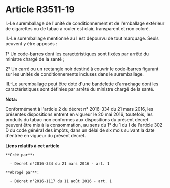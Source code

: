 # Article R3511-19

I.-Le suremballage de l'unité de conditionnement et de l'emballage extérieur de cigarettes ou de tabac à rouler est clair,
transparent et non coloré. 

II.-Le suremballage mentionné au I est dépourvu de tout marquage. Seuls peuvent y être apposés : 

1° Un code-barres dont les caractéristiques sont fixées par arrêté du ministre chargé de la santé ; 

2° Un carré ou un rectangle noir destiné à couvrir le code-barres figurant sur les unités de conditionnements incluses dans
le suremballage. 

III.-Le suremballage peut être doté d'une bandelette d'arrachage dont les caractéristiques sont définies par arrêté du
ministre chargé de la santé.

**Nota:**

Conformément à l'article 2 du décret n° 2016-334 du 21 mars 2016, les présentes dispositions entrent en vigueur le 20 mai
2016, toutefois, les produits du tabac non conformes aux dispositions du présent décret peuvent être mis à la consommation,
au sens du 1° du 1 du I de l'article 302 D du code général des impôts, dans un délai de six mois suivant la date d'entrée en
vigueur du présent décret.

**Liens relatifs à cet article**

	**Créé par**:

	  - Décret n°2016-334 du 21 mars 2016 - art. 1

	**Abrogé par**:

	  - Décret n°2016-1117 du 11 août 2016 - art. 1
